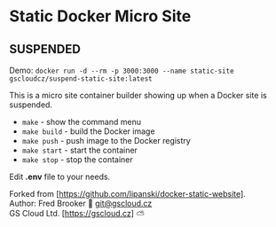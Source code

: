# Static Docker Micro Site

## SUSPENDED

Demo:
`docker run -d --rm -p 3000:3000 --name static-site gscloudcz/suspend-static-site:latest`

This is a micro site container builder showing up when a Docker site is suspended.

* `make` - show the command menu
* `make build` - build the Docker image
* `make push` - push image to the Docker registry
* `make start` - start the container
* `make stop` - stop the container

Edit **.env** file to your needs.

Forked from [https://github.com/lipanski/docker-static-website].  
Author: Fred Brooker 💌 <git@gscloud.cz>  
GS Cloud Ltd. [https://gscloud.cz] ⛅️
